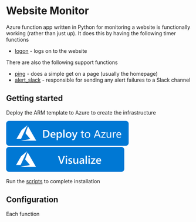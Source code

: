 # Website Monitor

Azure function app written in Python for monitoring a website is functionally working (rather than just up).
It does this by having the following timer functions

* [logon](logon/readme.md) - logs on to the website

There are also the following support functions

* [ping](ping/readme.md) - does a simple get on a page (usually the homepage)
* [alert_slack](alert_slack/readme.md) - responsible for sending any alert failures to a Slack channel

## Getting started

Deploy the ARM template to Azure to create the infrastructure

[![Deploy To Azure](https://raw.githubusercontent.com/Azure/azure-quickstart-templates/master/1-CONTRIBUTION-GUIDE/images/deploytoazure.svg?sanitize=true)](https://portal.azure.com/#create/Microsoft.Template/uri/https%3A%2F%2Fraw.githubusercontent.com%2Frivoric%2Fwebsitemon%2Fmaster%2Fazuredeploy.json)
[![Visualize](https://raw.githubusercontent.com/Azure/azure-quickstart-templates/master/1-CONTRIBUTION-GUIDE/images/visualizebutton.svg?sanitize=true)](http://armviz.io/#/?load=https%3A%2F%2Fraw.githubusercontent.com%2Frivoric%2Fwebsitemon%2Fmaster%2Fazuredeploy.json)

Run the [scripts](scripts/readme.md) to complete installation

## Configuration

Each function 